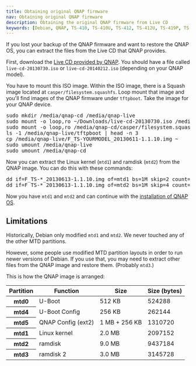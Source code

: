 ```yaml
---
title: Obtaining original QNAP firmware
nav: Obtaining original QNAP firmware
description: Obtaining the original QNAP firmware from Live CD
keywords: [Debian, QNAP, TS-410, TS-410U, TS-412, TS-412U, TS-419P, TS-419U, TS-420, TS-421, original firmware]
---
```


If you lost your backup of the QNAP firmware and want to restore the QNAP
OS, you can extract the files from the Live CD that QNAP provides.

First, download the <a href =
"http://wiki.qnap.com/wiki/Firmware_Recovery">Live CD provided by QNAP</a>.
You should have a file called `live-cd-20130730.iso` or
`live-cd-20140212.iso` (depending on your QNAP model).

You have to mount this ISO image.  Within the ISO image, there is a Squash
image located at `casper/filesystem.squashfs`.  Loop mount that image and
you'll find images of the QNAP firmware under `tftpboot`.  Take the image
for your QNAP device.

<div class="code">
<pre>
sudo mkdir /media/qnap-cd /media/qnap-live
sudo mount -o loop,ro ~/Downloads/live-cd-20130730.iso /media/qnap-cd
sudo mount -o loop,ro /media/qnap-cd/casper/filesystem.squashfs /media/qnap-live
ls -1 /media/qnap-live/tftpboot | head -n 3
cp /media/qnap-live/F_TS-<span class="input">YOURMODEL</span>_20130611-1.1.10.img ~
sudo umount /media/qnap-live
sudo umount /media/qnap-cd
</pre>
</div>

Now you can extract the Linux kernel (`mtd1`) and ramdisk (`mtd2`) from the
QNAP image.  You can do this with these commands:

<div class="code">
<pre>
dd if=F_TS-*_20130613-1.1.10.img of=mtd1 bs=1M skip=2 count=2
dd if=F_TS-*_20130613-1.1.10.img of=mtd2 bs=1M skip=4 count=9
</pre>
</div>

Now you have `mtd1` and `mtd2` and can continue with the <a href =
"../deinstall">installation of QNAP OS</a>.

<h2>Limitations</h2>

Historically, Debian only modified `mtd1` and `mtd2`.  We never touched any
of the other MTD partitions.

However, some people use modified MTD partition layouts in order to run
newer versions of Debian.  If you use that, you may need to extract other
files from the QNAP image and restore them. (Probably `mtd3`.)

This is how the QNAP image is arranged:

<table class="table table-hover">

<thead>
<tr>
<th>Partition</th>
<th>Function</th>
<th>Size</th>
<th>Size (bytes)</th>
</tr>
</thead>

<tbody>
<tr>
<th>mtd0</th>
<td>U-Boot</td>
<td>512 KB</td>
<td>524288</td>
</tr>

<tr>
<th>mtd4</th>
<td>U-Boot Config</td>
<td>256 KB</td>
<td>262144</td>
</tr>

<tr>
<th>mtd5</th>
<td>QNAP Config (ext2)</td>
<td>1 MB + 256 KB</td>
<td>1310720</td>
</tr>

<tr>
<th>mtd1</th>
<td>Linux kernel</td>
<td>2.0 MB</td>
<td>2097152</td>
</tr>

<tr>
<th>mtd2</th>
<td>ramdisk</td>
<td>9.0 MB</td>
<td>9437184</td>
</tr>

<tr>
<th>mtd3</th>
<td>ramdisk 2</td>
<td>3.0 MB</td>
<td>3145728</td>
</tr>

</table>

